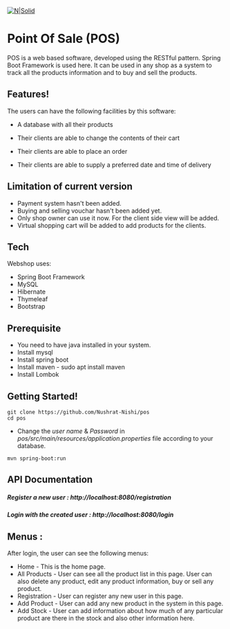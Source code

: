 [![N|Solid](https://bgasparotto.com/wp-content/uploads/2017/12/spring-boot-logo.png)]()
# Point Of Sale (POS)
POS is a web based software, developed using the RESTful pattern. Spring Boot Framework is used here. It can be used in any shop as a system to track all the products information and to buy and sell the products.

## Features!
The users can have the following facilities by this software:
  - A database with all their products
  
  - Their clients are able to change the contents of their cart
  - Their clients are able to place an order
  - Their clients are able to supply a preferred date and time of delivery

## Limitation of current version
  - Payment system hasn't been added.
  - Buying and selling vouchar hasn't been added yet.
  - Only shop owner can use it now. For the client side view will be added.
  - Virtual shopping cart will be added to add products for the clients.

## Tech
Webshop uses:
* Spring Boot Framework
* MySQL
* Hibernate
* Thymeleaf
* Bootstrap

## Prerequisite
  - You need to have java installed in your system.
  - Install mysql
  - Install spring boot
  - Install maven - sudo apt install maven
  - Install Lombok
  
## Getting Started!
```
git clone https://github.com/Nushrat-Nishi/pos
cd pos
```
  - Change the *user name* & *Password* in *pos/src/main/resources/application.properties* file according to your database.
```
mvn spring-boot:run
```
## API Documentation
##### Register a new user : http://localhost:8080/registration
##### Login with the created user : http://localhost:8080/login
## Menus :
After login, the user can see the following menus:
* Home - This is the home page.
* All Products - User can see all the product list in this page. User can also delete any product, edit any product information, buy or sell any product.
* Registration - User can register any new user in this page.
* Add Product - User can add any new product in the system in this page.
* Add Stock - User can add information about how much of any particular product are there in the stock and also other information here.